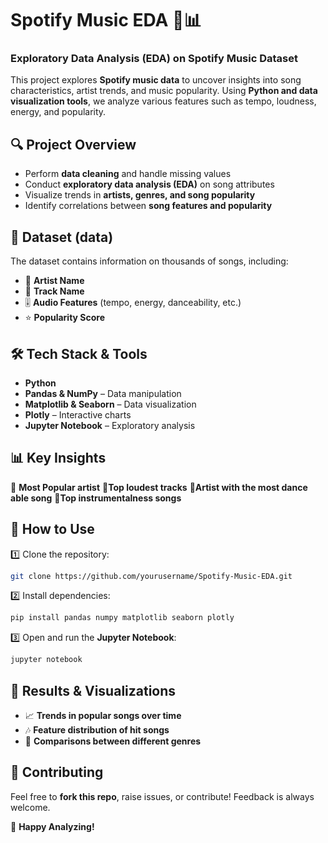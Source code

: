 # **Spotify Music EDA 🎵📊**  

### **Exploratory Data Analysis (EDA) on Spotify Music Dataset**  

This project explores **Spotify music data** to uncover insights into song characteristics, artist trends, and music popularity. Using **Python and data visualization tools**, we analyze various features such as tempo, loudness, energy, and popularity.  

## **🔍 Project Overview**  
- Perform **data cleaning** and handle missing values  
- Conduct **exploratory data analysis (EDA)** on song attributes  
- Visualize trends in **artists, genres, and song popularity**  
- Identify correlations between **song features and popularity**  

## **📂 Dataset (data)**  
The dataset contains information on thousands of songs, including:  
- 🎤 **Artist Name**  
- 🎵 **Track Name**  
- 🎚 **Audio Features** (tempo, energy, danceability, etc.)  
- ⭐ **Popularity Score**  

## **🛠 Tech Stack & Tools**  
- **Python**  
- **Pandas & NumPy** – Data manipulation  
- **Matplotlib & Seaborn** – Data visualization  
- **Plotly** – Interactive charts  
- **Jupyter Notebook** – Exploratory analysis  

## **📊 Key Insights**  
🔹 **Most Popular artist**
🔹**Top loudest  tracks**
🔹**Artist with the most dance able song**
🔹**Top instrumentalness songs**

## **📌 How to Use**  
1️⃣ Clone the repository:  
   ```bash
   git clone https://github.com/yourusername/Spotify-Music-EDA.git
   ```  
2️⃣ Install dependencies:  
   ```bash
   pip install pandas numpy matplotlib seaborn plotly  
   ```  
3️⃣ Open and run the **Jupyter Notebook**:  
   ```bash
   jupyter notebook
   ```  

## **📜 Results & Visualizations**  
- 📈 **Trends in popular songs over time**  
- 🎶 **Feature distribution of hit songs**  
- 🎼 **Comparisons between different genres**  

## **📢 Contributing**  
Feel free to **fork this repo**, raise issues, or contribute! Feedback is always welcome.  

🚀 **Happy Analyzing!**
